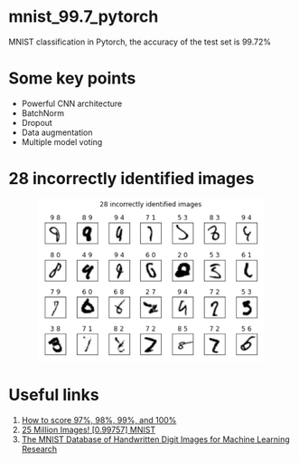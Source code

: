 # mnist_99.7_pytorch
MNIST classification in Pytorch, the accuracy of the test set is 99.72%

# Some key points
- Powerful CNN architecture
- BatchNorm
- Dropout
- Data augmentation
- Multiple model voting

# 28 incorrectly identified images
<p align="center"><img src="image.png" alt="28 incorrectly identified images" width="400"></p>

# Useful links
1. [How to score 97%, 98%, 99%, and 100%](https://www.kaggle.com/c/digit-recognizer/discussion/61480)
2. [25 Million Images! [0.99757] MNIST](https://www.kaggle.com/cdeotte/25-million-images-0-99757-mnist/data)
3. [The MNIST Database of Handwritten Digit Images for Machine Learning Research](https://www.microsoft.com/en-us/research/wp-content/uploads/2016/02/MNIST-SPM2012.pdf)
